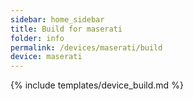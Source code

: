 ```yaml
---
sidebar: home_sidebar
title: Build for maserati
folder: info
permalink: /devices/maserati/build
device: maserati
---
```

{% include templates/device_build.md %}
